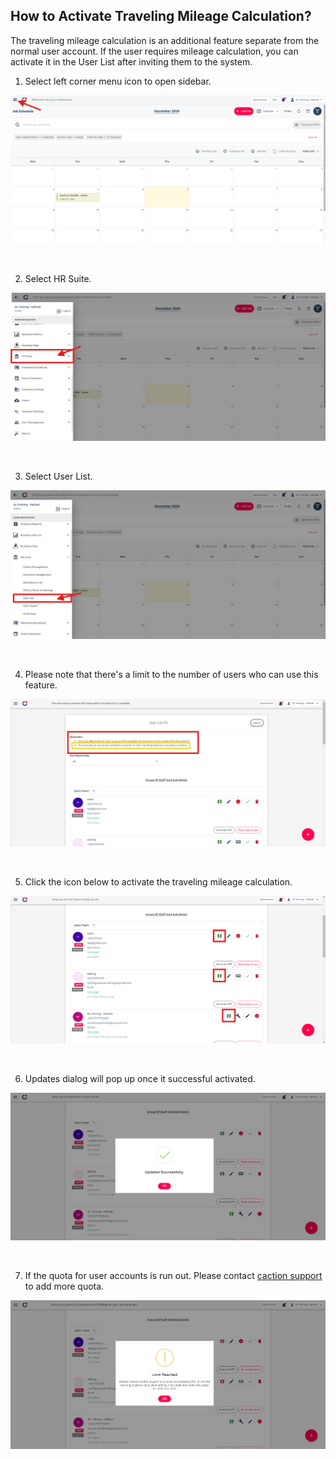 ## How to Activate Traveling Mileage Calculation?
The traveling mileage calculation is an additional feature separate from the normal user account. If the user requires mileage calculation, you can activate it in the User List after inviting them to the system.

1) Select left corner menu icon to open sidebar. <br>
<p align="center">
         <img src="img2/Activation_Mileage_Step_1.png" alt="How to activate traveling mileage calculation ?">
</p><br>

2) Select HR Suite. <br>
<p align="center">
         <img src="img2/Activation_Mileage_Step_2.png" alt="How to activate traveling mileage calculation ?">
</p><br>

3) Select User List. <br>
<p align="center">
         <img src="img2/Activation_Mileage_Step_3.png" alt="How to activate traveling mileage calculation ?">
</p><br>

4) Please note that there's a limit to the number of users who can use this feature. <br>
<p align="center">
         <img src="img2/Activation_Mileage_Step_4.png" alt="How to activate traveling mileage calculation ?">
</p><br>

5) Click the icon below to activate the traveling mileage calculation. <br>
<p align="center">
         <img src="img2/Activation_Mileage_Step_5.png" alt="How to activate traveling mileage calculation ?">
</p><br>

6) Updates dialog will pop up once it successful activated. <br>
<p align="center">
         <img src="img2/Activation_Mileage_Step_6.png" alt="How to activate traveling mileage calculation ?">
</p><br>

7) If the quota for user accounts is run out. Please contact <a href="https://wa.me/+60122780122">caction support</a> to add more quota. <br>
<p align="center">
         <img src="img2/Activation_Mileage_Step_7.png" alt="How to activate traveling mileage calculation ?">
</p><br>
